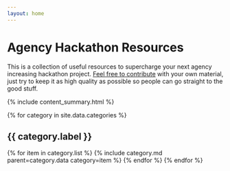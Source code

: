```yaml
---
layout: home
---
```


# Agency Hackathon Resources

This is a collection of useful resources to supercharge your next agency increasing hackathon project. [Feel free to contribute](https://github.com/ianribeiroae/agency-hackathon-resources) with your own material, just try to keep it as high quality as possible so people can go straight to the good stuff.

{% include content_summary.html %}

{% for category in site.data.categories %}
## {{ category.label }}
  {% for item in category.list %}
{% include category.md parent=category.data category=item %}
  {% endfor %}
{% endfor %}
